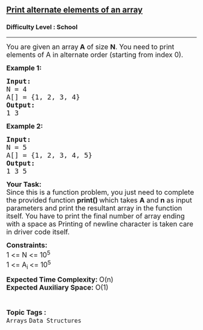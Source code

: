 <h2><a href="https://www.geeksforgeeks.org/problems/print-alternate-elements-of-an-array/1?page=1&difficulty=School&sortBy=submissions">Print alternate elements of an array</a></h2><h3>Difficulty Level : School</h3><hr><div class="problems_problem_content__Xm_eO" style="user-select: auto;"><p style="user-select: auto;"><span style="font-size: 18px; user-select: auto;">You are given an array<strong style="user-select: auto;"> A</strong> of size <strong style="user-select: auto;">N</strong>. You need to print elements of A in alternate order (starting from index 0).</span></p>
<p style="user-select: auto;"><span style="font-size: 18px; user-select: auto;"><strong style="user-select: auto;">Example 1:</strong></span></p>
<pre style="user-select: auto;"><span style="font-size: 18px; user-select: auto;"><strong style="user-select: auto;">Input:
</strong>N = 4
A[] = {1, 2, 3, 4}<strong style="user-select: auto;">
Output:</strong></span>
<span style="font-size: 18px; user-select: auto;">1 3</span>
</pre>
<p style="user-select: auto;"><span style="font-size: 18px; user-select: auto;"><strong style="user-select: auto;">Example 2:</strong></span></p>
<pre style="user-select: auto;"><span style="font-size: 18px; user-select: auto;"><strong style="user-select: auto;">Input:
</strong>N = 5
A[] = {1, 2, 3, 4, 5}<strong style="user-select: auto;">
Output:
</strong>1 3 5</span>
</pre>
<p style="user-select: auto;"><strong style="user-select: auto;"><span style="font-size: 18px; user-select: auto;">Your Task:</span></strong><br style="user-select: auto;"><span style="font-size: 18px; user-select: auto;">Since this is a function problem, you just need to complete the provided function <strong style="user-select: auto;">print()&nbsp;</strong>which takes <strong style="user-select: auto;">A</strong> and <strong style="user-select: auto;">n</strong> as input parameters and print the resultant array in the function itself. You have to print the final number of array ending with a space as Printing of newline character is taken care in driver code itself.</span></p>
<p style="user-select: auto;"><span style="font-size: 18px; user-select: auto;"><strong style="user-select: auto;">Constraints:</strong></span><br style="user-select: auto;"><span style="font-size: 18px; user-select: auto;">1 &lt;= N &lt;= 10<sup style="user-select: auto;">5</sup></span><br style="user-select: auto;"><span style="font-size: 18px; user-select: auto;">1 &lt;= A<sub style="user-select: auto;">i </sub>&lt;= 10<sup style="user-select: auto;">5</sup></span></p>
<p style="user-select: auto;"><strong style="user-select: auto;"><span style="font-size: 18px; user-select: auto;">Expected Time Complexity: </span></strong><span style="font-size: 18px; user-select: auto;">O(n)</span><br style="user-select: auto;"><strong style="user-select: auto;"><span style="font-size: 18px; user-select: auto;">Expected Auxiliary Space:</span></strong><span style="font-size: 18px; user-select: auto;"> O(1)</span></p></div><br><p><span style=font-size:18px><strong>Topic Tags : </strong><br><code>Arrays</code>&nbsp;<code>Data Structures</code>&nbsp;